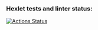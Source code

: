 ### Hexlet tests and linter status:
[![Actions Status](https://github.com/brSheremet/python-project-49/actions/workflows/hexlet-check.yml/badge.svg)](https://github.com/brSheremet/python-project-49/actions)